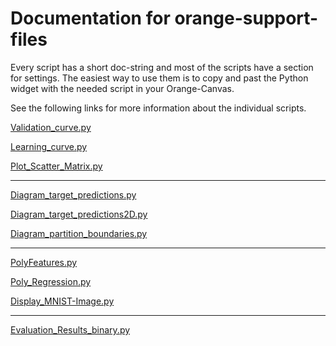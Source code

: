 # Documentation for orange-support-files

Every script has a short  doc-string and most of the scripts have a section for settings. The easiest way to use them is to copy and past the Python widget with the needed script in your Orange-Canvas.

See the following links for more information about the individual scripts.

[Validation_curve.py](https://github.com/EKal-aa/orange-support-files/blob/main/doc/validation_curve.md)

[Learning_curve.py](https://github.com/EKal-aa/orange-support-files/blob/main/doc/learning_curve.md)

[Plot_Scatter_Matrix.py](https://github.com/EKal-aa/orange-support-files/blob/main/doc/plot_scatter_matrix.md)

---

[Diagram_target_predictions.py](https://github.com/EKal-aa/orange-support-files/blob/main/doc/diagram_target_predictions.md)

[Diagram_target_predictions2D.py](https://github.com/EKal-aa/orange-support-files/blob/main/doc/diagram_target_predictions2D.md)

[Diagram_partition_boundaries.py](https://github.com/EKal-aa/orange-support-files/blob/main/doc/diagram_partition_boundaries.md)

---

[PolyFeatures.py](https://github.com/EKal-aa/orange-support-files/blob/main/doc/polyfeatures.md)

[Poly_Regression.py](https://github.com/EKal-aa/orange-support-files/blob/main/doc/poly_regression.md)

[Display_MNIST-Image.py](https://github.com/EKal-aa/orange-support-files/blob/main/doc/display_MNIST-Image.md)

---

[Evaluation_Results_binary.py](https://github.com/EKal-aa/orange-support-files/blob/main/doc/Evaluation_Results_binary.md)


